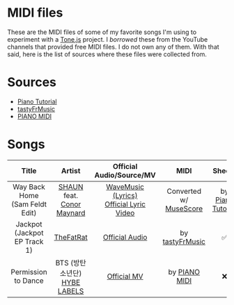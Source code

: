 <!-- @format -->
<!-- |A|B|C|D|E| -->

# MIDI files

These are the MIDI files of some of my favorite songs I'm using to experiment with a [Tone.js](https://github.com/Tonejs/Tone.js) project. I _borrowed_ these from the YouTube channels that provided free MIDI files. I do not own any of them. With that said, here is the list of sources where these files were collected from.

# Sources

-   [Piano Tutorial](https://www.youtube.com/channel/UCMlZ4aOHBJnPGJAM5s-7b4w)
-   [tastyFrMusic](https://www.youtube.com/channel/UC4Z7BlEROblloYmTKEU1Zew)
-   [PIANO MIDI](https://www.youtube.com/channel/UC3mb8-iIHpSEE8aCzMDgeTg)

# Songs

|             Title              |                                                     Artist                                                     |                                          Official Audio/Source/MV                                          |                        MIDI                        |                      Sheets                       |
| :----------------------------: | :------------------------------------------------------------------------------------------------------------: | :--------------------------------------------------------------------------------------------------------: | :------------------------------------------------: | :-----------------------------------------------: |
| Way Back Home (Sam Feldt Edit) | [SHAUN](https://www.youtube.com/c/SHAUNthehuman) feat. [Conor Maynard](https://www.youtube.com/c/ConorMaynard) | [WaveMusic (Lyrics)](https://youtu.be/1kehqCLudyg)<br>[Official Lyric Video](https://youtu.be/amOSaNX7KJg) | Converted w/ [MuseScore](https://musescore.org/en) | by [Piano Tutorial](https://youtu.be/3Sp4dW-JdJE) |
|  Jackpot (Jackpot EP Track 1)  |                                [TheFatRat](https://www.youtube.com/c/TheFatRat)                                |                               [Official Audio](https://youtu.be/kL8CyVqzmkc)                               |  by [tastyFrMusic](https://youtu.be/A13Sa_bIuKY)   |                        ✅                         |
|      Permission to Dance       |          BTS (방탄소년단)<br>[HYBE LABELS](https://www.youtube.com/channel/UC3IZKseVpdzPSBaWxBxundA)           |                                [Official MV](https://youtu.be/CuklIb9d3fI)                                 |   by [PIANO MIDI](https://youtu.be/7MHfb9HB3GA)    |                        ❌                         |
